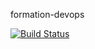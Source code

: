 formation-devops

[![Build Status](https://travis-ci.org/Sylrael/formation-devops.svg?branch=master)](https://travis-ci.org/Sylrael/formation-devops)
